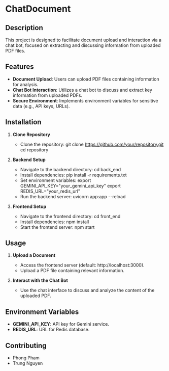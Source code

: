 # ChatDocument
## Description

This project is designed to facilitate document upload and interaction via a chat bot, focused on extracting and discussing information from uploaded PDF files.

## Features

- **Document Upload**: Users can upload PDF files containing information for analysis.
- **Chat Bot Interaction**: Utilizes a chat bot to discuss and extract key information from uploaded PDFs.
- **Secure Environment**: Implements environment variables for sensitive data (e.g., API keys, URLs).

## Installation

1. **Clone Repository**
   - Clone the repository:
     git clone https://github.com/your/repository.git
     cd repository

2. **Backend Setup**
   - Navigate to the backend directory:
     cd back_end
   - Install dependencies:
     pip install -r requirements.txt
   - Set environment variables:
     export GEMINI_API_KEY="your_gemini_api_key"
     export REDIS_URL="your_redis_url"
   - Run the backend server:
     uvicorn app:app --reload

3. **Frontend Setup**
   - Navigate to the frontend directory:
     cd front_end
   - Install dependencies:
     npm install
   - Start the frontend server:
     npm start

## Usage

1. **Upload a Document**
   - Access the frontend server (default: http://localhost:3000).
   - Upload a PDF file containing relevant information.

2. **Interact with the Chat Bot**
   - Use the chat interface to discuss and analyze the content of the uploaded PDF.

## Environment Variables

- **GEMINI_API_KEY**: API key for Gemini service.
- **REDIS_URL**: URL for Redis database.

## Contributing

- Phong Pham
- Trung Nguyen
